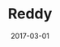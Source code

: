 ---
title: Reddy 
articlename: >-
  Patient and Partner Feedback Reports to Improve Statin Medication Adherence: A Randomized Control Trial
date: 2017-03-01
summary: >-
  Simple nudges such as reminders and feedback reports to either a patient or a partner may facilitate improved medication adherence.
authors: >-
  Ashok Reddy, Tiffany L. Huseman, Anne Canamucio, Steven C. Marcus, David A. AschK, evin Volpp, Judith A. Long
externallink: 'https://link.springer.com/article/10.1007%2Fs11606-016-3858-0'
journal: J Gen Intern Med
---